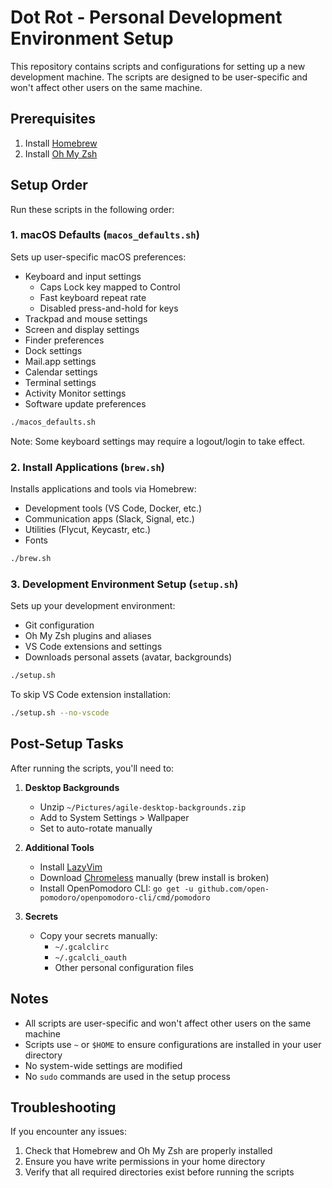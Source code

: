 # Dot Rot - Personal Development Environment Setup

This repository contains scripts and configurations for setting up a new development machine. The scripts are designed to be user-specific and won't affect other users on the same machine.

## Prerequisites

1. Install [Homebrew](https://brew.sh/)
2. Install [Oh My Zsh](https://ohmyz.sh/)

## Setup Order

Run these scripts in the following order:

### 1. macOS Defaults (`macos_defaults.sh`)

Sets up user-specific macOS preferences:
- Keyboard and input settings
  - Caps Lock key mapped to Control
  - Fast keyboard repeat rate
  - Disabled press-and-hold for keys
- Trackpad and mouse settings
- Screen and display settings
- Finder preferences
- Dock settings
- Mail.app settings
- Calendar settings
- Terminal settings
- Activity Monitor settings
- Software update preferences

```bash
./macos_defaults.sh
```

Note: Some keyboard settings may require a logout/login to take effect.

### 2. Install Applications (`brew.sh`)

Installs applications and tools via Homebrew:
- Development tools (VS Code, Docker, etc.)
- Communication apps (Slack, Signal, etc.)
- Utilities (Flycut, Keycastr, etc.)
- Fonts

```bash
./brew.sh
```

### 3. Development Environment Setup (`setup.sh`)

Sets up your development environment:
- Git configuration
- Oh My Zsh plugins and aliases
- VS Code extensions and settings
- Downloads personal assets (avatar, backgrounds)

```bash
./setup.sh
```

To skip VS Code extension installation:
```bash
./setup.sh --no-vscode
```

## Post-Setup Tasks

After running the scripts, you'll need to:

1. **Desktop Backgrounds**
   - Unzip `~/Pictures/agile-desktop-backgrounds.zip`
   - Add to System Settings > Wallpaper
   - Set to auto-rotate manually

2. **Additional Tools**
   - Install [LazyVim](https://www.lazyvim.org/installation)
   - Download [Chromeless](https://github.com/webcatalog/chromeless/releases) manually (brew install is broken)
   - Install OpenPomodoro CLI: `go get -u github.com/open-pomodoro/openpomodoro-cli/cmd/pomodoro`

3. **Secrets**
   - Copy your secrets manually:
     - `~/.gcalclirc`
     - `~/.gcalcli_oauth`
     - Other personal configuration files

## Notes

- All scripts are user-specific and won't affect other users on the same machine
- Scripts use `~` or `$HOME` to ensure configurations are installed in your user directory
- No system-wide settings are modified
- No `sudo` commands are used in the setup process

## Troubleshooting

If you encounter any issues:
1. Check that Homebrew and Oh My Zsh are properly installed
2. Ensure you have write permissions in your home directory
3. Verify that all required directories exist before running the scripts 